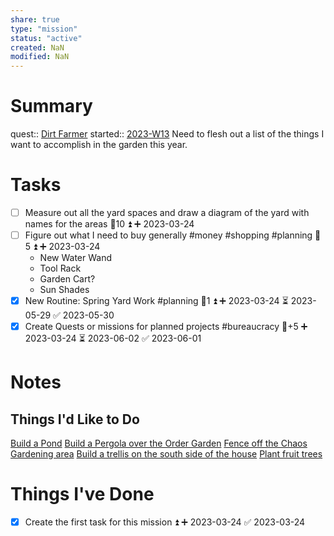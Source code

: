 ```yaml
---
share: true
type: "mission"
status: "active"
created: NaN 
modified: NaN
---
```

 
# Summary
quest:: [Dirt Farmer](./Dirt%20Farmer.md)
started:: [2023-W13](./2023-W13.md)
Need to flesh out a list of the things I want to accomplish in the garden this year.

# Tasks

- [ ] Measure out all the yard spaces and draw a diagram of the yard with names for the areas 🥄10 ⏫ ➕ 2023-03-24
- [ ] Figure out what I need to buy generally #money #shopping #planning 🥄5 ⏫ ➕ 2023-03-24
	- New Water Wand
	- Tool Rack
	- Garden Cart?
	- Sun Shades
- [x] New Routine: Spring Yard Work #planning  🥄1 ⏫ ➕ 2023-03-24 ⏳ 2023-05-29 ✅ 2023-05-30
- [x] Create Quests or missions for planned projects #bureaucracy 🥄+5 ➕ 2023-03-24 ⏳ 2023-06-02 ✅ 2023-06-01

# Notes
## Things I'd Like to Do
[Build a Pond](./Build%20a%20Pond.md)
[Build a Pergola over the Order Garden](./Build%20a%20Pergola%20over%20the%20Order%20Garden.md)
[Fence off the Chaos Gardening area](./Fence%20off%20the%20Chaos%20Gardening%20area.md)
[Build a trellis on the south side of the house](./Build%20a%20trellis%20on%20the%20south%20side%20of%20the%20house.md)
[Plant fruit trees](./Plant%20fruit%20trees.md)

# Things I've Done
- [x] Create the first task for this mission ⏫ ➕ 2023-03-24 ✅ 2023-03-24 